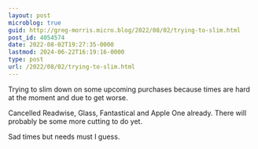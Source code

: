 ```yaml
---
layout: post
microblog: true
guid: http://greg-morris.micro.blog/2022/08/02/trying-to-slim.html
post_id: 4054574
date: 2022-08-02T19:27:35-0000
lastmod: 2024-06-22T16:19:16-0000
type: post
url: /2022/08/02/trying-to-slim.html
---
```

Trying to slim down on some upcoming purchases because times are hard at the moment and due to get worse. 

Cancelled Readwise, Glass, Fantastical and Apple One already. There will probably be some more cutting to do yet. 

Sad times but needs must I guess. 

